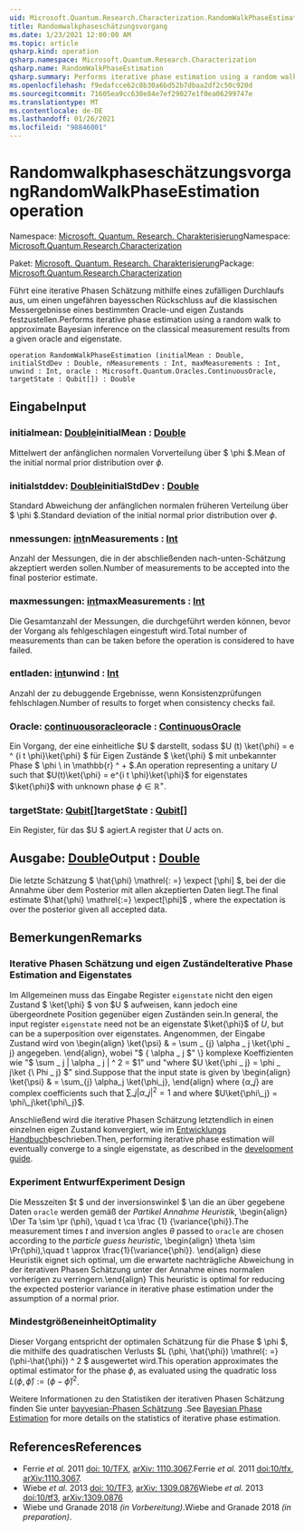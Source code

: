 ```yaml
---
uid: Microsoft.Quantum.Research.Characterization.RandomWalkPhaseEstimation
title: Randomwalkphaseschätzungsvorgang
ms.date: 1/23/2021 12:00:00 AM
ms.topic: article
qsharp.kind: operation
qsharp.namespace: Microsoft.Quantum.Research.Characterization
qsharp.name: RandomWalkPhaseEstimation
qsharp.summary: Performs iterative phase estimation using a random walk to approximate Bayesian inference on the classical measurement results from a given oracle and eigenstate.
ms.openlocfilehash: f9edafcce62c8b30a6bd52b7dbaa2df2c50c920d
ms.sourcegitcommit: 71605ea9cc630e84e7ef29027e1f0ea06299747e
ms.translationtype: MT
ms.contentlocale: de-DE
ms.lasthandoff: 01/26/2021
ms.locfileid: "98846001"
---
```

# <a name="randomwalkphaseestimation-operation"></a><span data-ttu-id="de1d8-102">Randomwalkphaseschätzungsvorgang</span><span class="sxs-lookup"><span data-stu-id="de1d8-102">RandomWalkPhaseEstimation operation</span></span>

<span data-ttu-id="de1d8-103">Namespace: [Microsoft. Quantum. Research. Charakterisierung](xref:Microsoft.Quantum.Research.Characterization)</span><span class="sxs-lookup"><span data-stu-id="de1d8-103">Namespace: [Microsoft.Quantum.Research.Characterization](xref:Microsoft.Quantum.Research.Characterization)</span></span>

<span data-ttu-id="de1d8-104">Paket: [Microsoft. Quantum. Research. Charakterisierung](https://nuget.org/packages/Microsoft.Quantum.Research.Characterization)</span><span class="sxs-lookup"><span data-stu-id="de1d8-104">Package: [Microsoft.Quantum.Research.Characterization](https://nuget.org/packages/Microsoft.Quantum.Research.Characterization)</span></span>


<span data-ttu-id="de1d8-105">Führt eine iterative Phasen Schätzung mithilfe eines zufälligen Durchlaufs aus, um einen ungefähren bayesschen Rückschluss auf die klassischen Messergebnisse eines bestimmten Oracle-und eigen Zustands festzustellen.</span><span class="sxs-lookup"><span data-stu-id="de1d8-105">Performs iterative phase estimation using a random walk to approximate Bayesian inference on the classical measurement results from a given oracle and eigenstate.</span></span>

```qsharp
operation RandomWalkPhaseEstimation (initialMean : Double, initialStdDev : Double, nMeasurements : Int, maxMeasurements : Int, unwind : Int, oracle : Microsoft.Quantum.Oracles.ContinuousOracle, targetState : Qubit[]) : Double
```


## <a name="input"></a><span data-ttu-id="de1d8-106">Eingabe</span><span class="sxs-lookup"><span data-stu-id="de1d8-106">Input</span></span>

### <a name="initialmean--double"></a><span data-ttu-id="de1d8-107">initialmean: [Double](xref:microsoft.quantum.lang-ref.double)</span><span class="sxs-lookup"><span data-stu-id="de1d8-107">initialMean : [Double](xref:microsoft.quantum.lang-ref.double)</span></span>

<span data-ttu-id="de1d8-108">Mittelwert der anfänglichen normalen Vorverteilung über $ \phi $.</span><span class="sxs-lookup"><span data-stu-id="de1d8-108">Mean of the initial normal prior distribution over $\phi$.</span></span>


### <a name="initialstddev--double"></a><span data-ttu-id="de1d8-109">initialstddev: [Double](xref:microsoft.quantum.lang-ref.double)</span><span class="sxs-lookup"><span data-stu-id="de1d8-109">initialStdDev : [Double](xref:microsoft.quantum.lang-ref.double)</span></span>

<span data-ttu-id="de1d8-110">Standard Abweichung der anfänglichen normalen früheren Verteilung über $ \phi $.</span><span class="sxs-lookup"><span data-stu-id="de1d8-110">Standard deviation of the initial normal prior distribution over $\phi$.</span></span>


### <a name="nmeasurements--int"></a><span data-ttu-id="de1d8-111">nmessungen: [int](xref:microsoft.quantum.lang-ref.int)</span><span class="sxs-lookup"><span data-stu-id="de1d8-111">nMeasurements : [Int](xref:microsoft.quantum.lang-ref.int)</span></span>

<span data-ttu-id="de1d8-112">Anzahl der Messungen, die in der abschließenden nach-unten-Schätzung akzeptiert werden sollen.</span><span class="sxs-lookup"><span data-stu-id="de1d8-112">Number of measurements to be accepted into the final posterior estimate.</span></span>


### <a name="maxmeasurements--int"></a><span data-ttu-id="de1d8-113">maxmessungen: [int](xref:microsoft.quantum.lang-ref.int)</span><span class="sxs-lookup"><span data-stu-id="de1d8-113">maxMeasurements : [Int](xref:microsoft.quantum.lang-ref.int)</span></span>

<span data-ttu-id="de1d8-114">Die Gesamtanzahl der Messungen, die durchgeführt werden können, bevor der Vorgang als fehlgeschlagen eingestuft wird.</span><span class="sxs-lookup"><span data-stu-id="de1d8-114">Total number of measurements than can be taken before the operation is considered to have failed.</span></span>


### <a name="unwind--int"></a><span data-ttu-id="de1d8-115">entladen: [int](xref:microsoft.quantum.lang-ref.int)</span><span class="sxs-lookup"><span data-stu-id="de1d8-115">unwind : [Int](xref:microsoft.quantum.lang-ref.int)</span></span>

<span data-ttu-id="de1d8-116">Anzahl der zu debuggende Ergebnisse, wenn Konsistenzprüfungen fehlschlagen.</span><span class="sxs-lookup"><span data-stu-id="de1d8-116">Number of results to forget when consistency checks fail.</span></span>


### <a name="oracle--continuousoracle"></a><span data-ttu-id="de1d8-117">Oracle: [continuousoracle](xref:Microsoft.Quantum.Oracles.ContinuousOracle)</span><span class="sxs-lookup"><span data-stu-id="de1d8-117">oracle : [ContinuousOracle](xref:Microsoft.Quantum.Oracles.ContinuousOracle)</span></span>

<span data-ttu-id="de1d8-118">Ein Vorgang, der eine einheitliche $U $ darstellt, sodass $U (t) \ket{\phi} = e ^ {i t \phi}\ket{\phi} $ für Eigen Zustände $ \ket{\phi} $ mit unbekannter Phase $ \phi \ in \mathbb{r} ^ + $.</span><span class="sxs-lookup"><span data-stu-id="de1d8-118">An operation representing a unitary $U$ such that $U(t)\ket{\phi} = e^{i t \phi}\ket{\phi}$ for eigenstates $\ket{\phi}$ with unknown phase $\phi \in \mathbb{R}^+$.</span></span>


### <a name="targetstate--qubit"></a><span data-ttu-id="de1d8-119">targetState: [Qubit](xref:microsoft.quantum.lang-ref.qubit)[]</span><span class="sxs-lookup"><span data-stu-id="de1d8-119">targetState : [Qubit](xref:microsoft.quantum.lang-ref.qubit)[]</span></span>

<span data-ttu-id="de1d8-120">Ein Register, für das $U $ agiert.</span><span class="sxs-lookup"><span data-stu-id="de1d8-120">A register that $U$ acts on.</span></span>



## <a name="output--double"></a><span data-ttu-id="de1d8-121">Ausgabe: [Double](xref:microsoft.quantum.lang-ref.double)</span><span class="sxs-lookup"><span data-stu-id="de1d8-121">Output : [Double](xref:microsoft.quantum.lang-ref.double)</span></span>

<span data-ttu-id="de1d8-122">Die letzte Schätzung $ \hat{\phi} \mathrel{: =} \expect [\phi] $, bei der die Annahme über dem Posterior mit allen akzeptierten Daten liegt.</span><span class="sxs-lookup"><span data-stu-id="de1d8-122">The final estimate $\hat{\phi} \mathrel{:=} \expect[\phi]$ , where the expectation is over the posterior given all accepted data.</span></span>

## <a name="remarks"></a><span data-ttu-id="de1d8-123">Bemerkungen</span><span class="sxs-lookup"><span data-stu-id="de1d8-123">Remarks</span></span>

### <a name="iterative-phase-estimation-and-eigenstates"></a><span data-ttu-id="de1d8-124">Iterative Phasen Schätzung und eigen Zustände</span><span class="sxs-lookup"><span data-stu-id="de1d8-124">Iterative Phase Estimation and Eigenstates</span></span>

<span data-ttu-id="de1d8-125">Im Allgemeinen muss das Eingabe Register `eigenstate` nicht den eigen Zustand $ \ket{\phi} $ von $U $ aufweisen, kann jedoch eine übergeordnete Position gegenüber eigen Zuständen sein.</span><span class="sxs-lookup"><span data-stu-id="de1d8-125">In general, the input register `eigenstate` need not be an eigenstate $\ket{\phi}$ of $U$, but can be a superposition over eigenstates.</span></span> <span data-ttu-id="de1d8-126">Angenommen, der Eingabe Zustand wird von \begin{align} \ket{\psi} & = \sum \_ {j} \alpha \_ j \ket{\phi \_ j} angegeben. \end{align}, wobei "$ \{ \alpha \_ j $" \} komplexe Koeffizienten wie "$ \sum \_ j | \alpha \_ j | ^ 2 = $1" und "where $U \ket{\phi \_ j} = \phi \_ j\ket {\ Phi \_ j} $" sind.</span><span class="sxs-lookup"><span data-stu-id="de1d8-126">Suppose that the input state is given by \begin{align} \ket{\psi} & = \sum\_{j} \alpha\_j \ket{\phi\_j}, \end{align} where $\{\alpha\_j\}$ are complex coefficients such that $\sum\_j |\alpha\_j|^2 = 1$ and where $U\ket{\phi\_j} = \phi\_j\ket{\phi\_j}$.</span></span>

<span data-ttu-id="de1d8-127">Anschließend wird die iterative Phasen Schätzung letztendlich in einen einzelnen eigen Zustand konvergiert, wie im [Entwicklungs Handbuch](xref:microsoft.quantum.libraries.characterization#iterative-phase-estimation-without-eigenstates)beschrieben.</span><span class="sxs-lookup"><span data-stu-id="de1d8-127">Then, performing iterative phase estimation will eventually converge to a single eigenstate, as described in the [development guide](xref:microsoft.quantum.libraries.characterization#iterative-phase-estimation-without-eigenstates).</span></span>

### <a name="experiment-design"></a><span data-ttu-id="de1d8-128">Experiment Entwurf</span><span class="sxs-lookup"><span data-stu-id="de1d8-128">Experiment Design</span></span>

<span data-ttu-id="de1d8-129">Die Messzeiten $t $ und der inversionswinkel $ \an die an über gegebene Daten `oracle` werden gemäß der *Partikel Annahme Heuristik*, \begin{align} \Der Ta \sim \pr (\phi), \quad t \ca \frac {1} {\variance{\phi}}.</span><span class="sxs-lookup"><span data-stu-id="de1d8-129">The measurement times $t$ and inversion angles $\theta$ passed to `oracle` are chosen according to the *particle guess heuristic*, \begin{align} \theta \sim \Pr(\phi),\quad t \approx \frac{1}{\variance{\phi}}.</span></span>
<span data-ttu-id="de1d8-130">\end{align} diese Heuristik eignet sich optimal, um die erwartete nachträgliche Abweichung in der iterativen Phasen Schätzung unter der Annahme eines normalen vorherigen zu verringern.</span><span class="sxs-lookup"><span data-stu-id="de1d8-130">\end{align} This heuristic is optimal for reducing the expected posterior variance in iterative phase estimation under the assumption of a normal prior.</span></span>

### <a name="optimality"></a><span data-ttu-id="de1d8-131">Mindestgrößeneinheit</span><span class="sxs-lookup"><span data-stu-id="de1d8-131">Optimality</span></span>

<span data-ttu-id="de1d8-132">Dieser Vorgang entspricht der optimalen Schätzung für die Phase $ \phi $, die mithilfe des quadratischen Verlusts $L (\phi, \hat{\phi}) \mathrel{: =} (\phi-\hat{\phi}) ^ 2 $ ausgewertet wird.</span><span class="sxs-lookup"><span data-stu-id="de1d8-132">This operation approximates the optimal estimator for the phase $\phi$, as evaluated using the quadratic loss $L(\phi, \hat{\phi}) \mathrel{:=} (\phi - \hat{\phi})^2$.</span></span>

<span data-ttu-id="de1d8-133">Weitere Informationen zu den Statistiken der iterativen Phasen Schätzung finden Sie unter [bayyesian-Phasen Schätzung](xref:microsoft.quantum.libraries.characterization#bayesian-phase-estimation) .</span><span class="sxs-lookup"><span data-stu-id="de1d8-133">See [Bayesian Phase Estimation](xref:microsoft.quantum.libraries.characterization#bayesian-phase-estimation) for more details on the statistics of iterative phase estimation.</span></span>

## <a name="references"></a><span data-ttu-id="de1d8-134">References</span><span class="sxs-lookup"><span data-stu-id="de1d8-134">References</span></span>

- <span data-ttu-id="de1d8-135">Ferrie *et al.* 2011 [doi: 10/TFX](https://doi.org/10.1007/s11128-012-0407-6), [arXiv: 1110.3067](https://arxiv.org/abs/1110.3067).</span><span class="sxs-lookup"><span data-stu-id="de1d8-135">Ferrie *et al.* 2011 [doi:10/tfx](https://doi.org/10.1007/s11128-012-0407-6), [arXiv:1110.3067](https://arxiv.org/abs/1110.3067).</span></span>
- <span data-ttu-id="de1d8-136">Wiebe *et al.* 2013 [doi: 10/TF3](https://doi.org/10.1103/PhysRevLett.112.190501), [arXiv: 1309.0876](https://arxiv.org/abs/1309.0876)</span><span class="sxs-lookup"><span data-stu-id="de1d8-136">Wiebe *et al.* 2013 [doi:10/tf3](https://doi.org/10.1103/PhysRevLett.112.190501), [arXiv:1309.0876](https://arxiv.org/abs/1309.0876)</span></span>
- <span data-ttu-id="de1d8-137">Wiebe und Granade 2018 *(in Vorbereitung)*.</span><span class="sxs-lookup"><span data-stu-id="de1d8-137">Wiebe and Granade 2018 *(in preparation)*.</span></span>